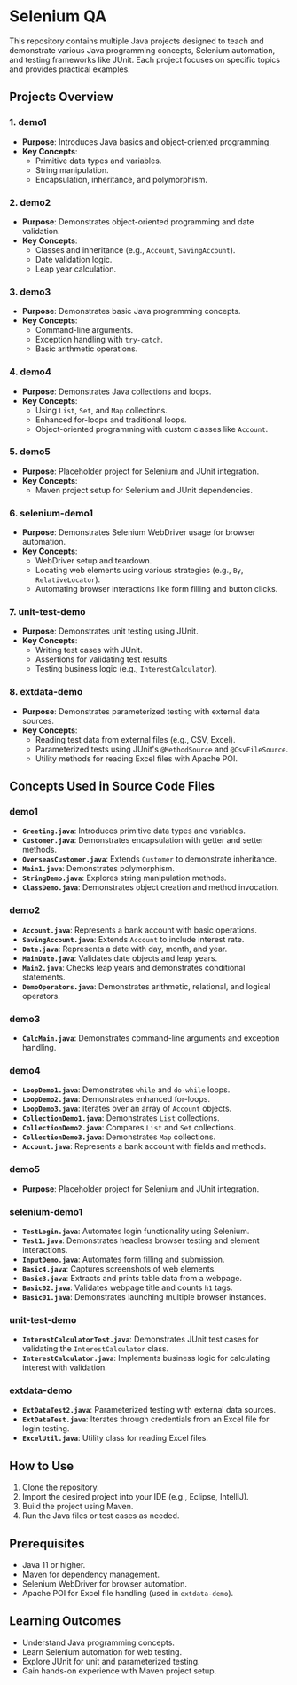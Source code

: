 # Selenium QA

This repository contains multiple Java projects designed to teach and demonstrate various Java programming concepts, Selenium automation, and testing frameworks like JUnit. Each project focuses on specific topics and provides practical examples.

## Projects Overview

### 1. **demo1**
- **Purpose**: Introduces Java basics and object-oriented programming.
- **Key Concepts**:
  - Primitive data types and variables.
  - String manipulation.
  - Encapsulation, inheritance, and polymorphism.

### 2. **demo2**
- **Purpose**: Demonstrates object-oriented programming and date validation.
- **Key Concepts**:
  - Classes and inheritance (e.g., `Account`, `SavingAccount`).
  - Date validation logic.
  - Leap year calculation.

### 3. **demo3**
- **Purpose**: Demonstrates basic Java programming concepts.
- **Key Concepts**:
  - Command-line arguments.
  - Exception handling with `try-catch`.
  - Basic arithmetic operations.

### 4. **demo4**
- **Purpose**: Demonstrates Java collections and loops.
- **Key Concepts**:
  - Using `List`, `Set`, and `Map` collections.
  - Enhanced for-loops and traditional loops.
  - Object-oriented programming with custom classes like `Account`.

### 5. **demo5**
- **Purpose**: Placeholder project for Selenium and JUnit integration.
- **Key Concepts**:
  - Maven project setup for Selenium and JUnit dependencies.

### 6. **selenium-demo1**
- **Purpose**: Demonstrates Selenium WebDriver usage for browser automation.
- **Key Concepts**:
  - WebDriver setup and teardown.
  - Locating web elements using various strategies (e.g., `By`, `RelativeLocator`).
  - Automating browser interactions like form filling and button clicks.

### 7. **unit-test-demo**
- **Purpose**: Demonstrates unit testing using JUnit.
- **Key Concepts**:
  - Writing test cases with JUnit.
  - Assertions for validating test results.
  - Testing business logic (e.g., `InterestCalculator`).

### 8. **extdata-demo**
- **Purpose**: Demonstrates parameterized testing with external data sources.
- **Key Concepts**:
  - Reading test data from external files (e.g., CSV, Excel).
  - Parameterized tests using JUnit's `@MethodSource` and `@CsvFileSource`.
  - Utility methods for reading Excel files with Apache POI.

## Concepts Used in Source Code Files

### **demo1**
- **`Greeting.java`**: Introduces primitive data types and variables.
- **`Customer.java`**: Demonstrates encapsulation with getter and setter methods.
- **`OverseasCustomer.java`**: Extends `Customer` to demonstrate inheritance.
- **`Main1.java`**: Demonstrates polymorphism.
- **`StringDemo.java`**: Explores string manipulation methods.
- **`ClassDemo.java`**: Demonstrates object creation and method invocation.

### **demo2**
- **`Account.java`**: Represents a bank account with basic operations.
- **`SavingAccount.java`**: Extends `Account` to include interest rate.
- **`Date.java`**: Represents a date with day, month, and year.
- **`MainDate.java`**: Validates date objects and leap years.
- **`Main2.java`**: Checks leap years and demonstrates conditional statements.
- **`DemoOperators.java`**: Demonstrates arithmetic, relational, and logical operators.

### **demo3**
- **`CalcMain.java`**: Demonstrates command-line arguments and exception handling.

### **demo4**
- **`LoopDemo1.java`**: Demonstrates `while` and `do-while` loops.
- **`LoopDemo2.java`**: Demonstrates enhanced for-loops.
- **`LoopDemo3.java`**: Iterates over an array of `Account` objects.
- **`CollectionDemo1.java`**: Demonstrates `List` collections.
- **`CollectionDemo2.java`**: Compares `List` and `Set` collections.
- **`CollectionDemo3.java`**: Demonstrates `Map` collections.
- **`Account.java`**: Represents a bank account with fields and methods.

### **demo5**
- **Purpose**: Placeholder project for Selenium and JUnit integration.

### **selenium-demo1**
- **`TestLogin.java`**: Automates login functionality using Selenium.
- **`Test1.java`**: Demonstrates headless browser testing and element interactions.
- **`InputDemo.java`**: Automates form filling and submission.
- **`Basic4.java`**: Captures screenshots of web elements.
- **`Basic3.java`**: Extracts and prints table data from a webpage.
- **`Basic02.java`**: Validates webpage title and counts `h1` tags.
- **`Basic01.java`**: Demonstrates launching multiple browser instances.

### **unit-test-demo**
- **`InterestCalculatorTest.java`**: Demonstrates JUnit test cases for validating the `InterestCalculator` class.
- **`InterestCalculator.java`**: Implements business logic for calculating interest with validation.

### **extdata-demo**
- **`ExtDataTest2.java`**: Parameterized testing with external data sources.
- **`ExtDataTest.java`**: Iterates through credentials from an Excel file for login testing.
- **`ExcelUtil.java`**: Utility class for reading Excel files.

## How to Use
1. Clone the repository.
2. Import the desired project into your IDE (e.g., Eclipse, IntelliJ).
3. Build the project using Maven.
4. Run the Java files or test cases as needed.

## Prerequisites
- Java 11 or higher.
- Maven for dependency management.
- Selenium WebDriver for browser automation.
- Apache POI for Excel file handling (used in `extdata-demo`).

## Learning Outcomes
- Understand Java programming concepts.
- Learn Selenium automation for web testing.
- Explore JUnit for unit and parameterized testing.
- Gain hands-on experience with Maven project setup.